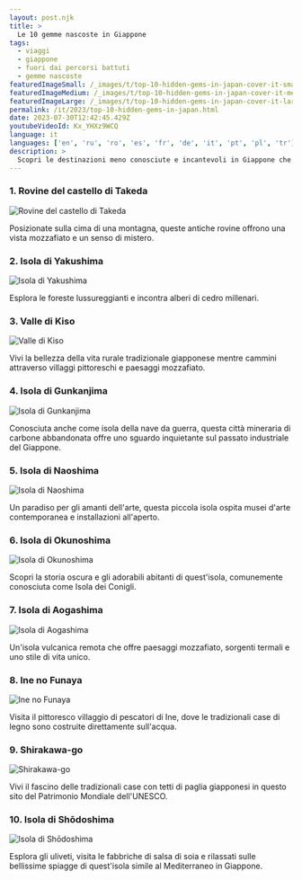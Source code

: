 ```yaml
---
layout: post.njk
title: >
  Le 10 gemme nascoste in Giappone
tags:
  - viaggi
  - giappone
  - fuori dai percorsi battuti
  - gemme nascoste
featuredImageSmall: /_images/t/top-10-hidden-gems-in-japan-cover-it-small.webp
featuredImageMedium: /_images/t/top-10-hidden-gems-in-japan-cover-it-medium.webp
featuredImageLarge: /_images/t/top-10-hidden-gems-in-japan-cover-it-large.webp
permalink: /it/2023/top-10-hidden-gems-in-japan.html
date: 2023-07-30T12:42:45.429Z
youtubeVideoId: Kx_YHXz9WCQ
language: it
languages: ['en', 'ru', 'ro', 'es', 'fr', 'de', 'it', 'pt', 'pl', 'tr']
description: >
  Scopri le destinazioni meno conosciute e incantevoli in Giappone che si trovano fuori dai percorsi battuti. Dai villaggi di montagna isolati alle sorgenti termali segrete, queste gemme nascoste offrono un'esperienza unica e autentica per i viaggiatori che cercano avventura e immersione culturale.
---
```


### 1. Rovine del castello di Takeda

![Rovine del castello di Takeda](/_images/f/ff9d8c58bb7e531cd97b9961f986492c-medium.webp)

Posizionate sulla cima di una montagna, queste antiche rovine offrono una vista mozzafiato e un senso di mistero.

### 2. Isola di Yakushima

![Isola di Yakushima](/_images/a/afe6615f51545642e8b1865c6924c623-medium.webp)

Esplora le foreste lussureggianti e incontra alberi di cedro millenari.

### 3. Valle di Kiso

![Valle di Kiso](/_images/2/2389f5ab10e9c6afdca9a6d0161ea01a-medium.webp)

Vivi la bellezza della vita rurale tradizionale giapponese mentre cammini attraverso villaggi pittoreschi e paesaggi mozzafiato.

### 4. Isola di Gunkanjima

![Isola di Gunkanjima](/_images/7/7f221315f73d6afbd692fc02382ed328-medium.webp)

Conosciuta anche come isola della nave da guerra, questa città mineraria di carbone abbandonata offre uno sguardo inquietante sul passato industriale del Giappone.

### 5. Isola di Naoshima

![Isola di Naoshima](/_images/7/79bc6c54a63f8e1fbf6463640245a32a-medium.webp)

Un paradiso per gli amanti dell'arte, questa piccola isola ospita musei d'arte contemporanea e installazioni all'aperto.

### 6. Isola di Okunoshima

![Isola di Okunoshima](/_images/0/006981013de3e27700f0675387dc0095-medium.webp)

Scopri la storia oscura e gli adorabili abitanti di quest'isola, comunemente conosciuta come Isola dei Conigli.

### 7. Isola di Aogashima

![Isola di Aogashima](/_images/7/7eee148f807e612527e7e6a766b8580b-medium.webp)

Un'isola vulcanica remota che offre paesaggi mozzafiato, sorgenti termali e uno stile di vita unico.

### 8. Ine no Funaya

![Ine no Funaya](/_images/4/454dc57918d981aecf5da6481c5f2a4c-medium.webp)

Visita il pittoresco villaggio di pescatori di Ine, dove le tradizionali case di legno sono costruite direttamente sull'acqua.

### 9. Shirakawa-go

![Shirakawa-go](/_images/6/61f99d0b643c16c0c1d733601911a7b1-medium.webp)

Vivi il fascino delle tradizionali case con tetti di paglia giapponesi in questo sito del Patrimonio Mondiale dell'UNESCO.

### 10. Isola di Shōdoshima

![Isola di Shōdoshima](/_images/4/4af4e15cea065e6d14b1b029fb46fe4a-medium.webp)

Esplora gli uliveti, visita le fabbriche di salsa di soia e rilassati sulle bellissime spiagge di quest'isola simile al Mediterraneo in Giappone.


